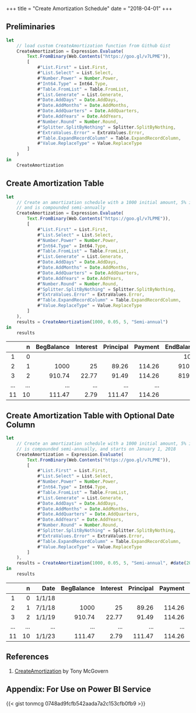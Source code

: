 +++
title = "Create Amortization Schedule"
date = "2018-04-01"
+++

## Preliminaries
```javascript
let
    // load custom CreateAmortization function from Github Gist
    CreateAmortization = Expression.Evaluate(
        Text.FromBinary(Web.Contents("https://goo.gl/v7LPME")),
        [
            #"List.First" = List.First,
            #"List.Select" = List.Select,
            #"Number.Power" = Number.Power,
            #"Int64.Type" = Int64.Type,
            #"Table.FromList" = Table.FromList,
            #"List.Generate" = List.Generate,
            #"Date.AddDays" = Date.AddDays,
            #"Date.AddMonths" = Date.AddMonths,
            #"Date.AddQuarters" = Date.AddQuarters,
            #"Date.AddYears" = Date.AddYears,
            #"Number.Round" = Number.Round,
            #"Splitter.SplitByNothing" = Splitter.SplitByNothing,
            #"ExtraValues.Error" = ExtraValues.Error,
            #"Table.ExpandRecordColumn" = Table.ExpandRecordColumn,
            #"Value.ReplaceType" = Value.ReplaceType
        ]
    )
in
    CreateAmortization
```

## Create Amortization Table
```javascript
let
    // Create an amortization schedule with a 1000 initial amount, 5% interest rate, for 5 years, 
    // and is compounded semi-annually
    CreateAmortization = Expression.Evaluate(
        Text.FromBinary(Web.Contents("https://goo.gl/v7LPME")),
        [
            #"List.First" = List.First,
            #"List.Select" = List.Select,
            #"Number.Power" = Number.Power,
            #"Int64.Type" = Int64.Type,
            #"Table.FromList" = Table.FromList,
            #"List.Generate" = List.Generate,
            #"Date.AddDays" = Date.AddDays,
            #"Date.AddMonths" = Date.AddMonths,
            #"Date.AddQuarters" = Date.AddQuarters,
            #"Date.AddYears" = Date.AddYears,
            #"Number.Round" = Number.Round,
            #"Splitter.SplitByNothing" = Splitter.SplitByNothing,
            #"ExtraValues.Error" = ExtraValues.Error,
            #"Table.ExpandRecordColumn" = Table.ExpandRecordColumn,
            #"Value.ReplaceType" = Value.ReplaceType
        ]
    ),
    results = CreateAmortization(1000, 0.05, 5, "Semi-annual")
in
    results
```
|     |n 	    |BegBalance |Interest |Principal |Payment |EndBalance |
|:---:|------:|----------:|--------:|---------:|-------:|----------:|
|1	  |0	    |           |         |          |        |1000       |
|2	  |1	    |1000	      |25	      |89.26	   |114.26	|910.74     |
|3	  |2	    |910.74	    |22.77	  |91.49	   |114.26	|819.25     |
|...  |... 	  |...        |...      |...       |...     |...        |
|11	  |10 	  |111.47	    |2.79	    |111.47	   |114.26	|0          |

## Create Amortization Table with Optional Date Column
```javascript
let
    // Create an amortization schedule with a 1000 initial amount, 5% interest rate, for 5 years, 
    // is compounded semi-annually, and starts on January 1, 2018 
    CreateAmortization = Expression.Evaluate(
        Text.FromBinary(Web.Contents("https://goo.gl/v7LPME")),
        [
            #"List.First" = List.First,
            #"List.Select" = List.Select,
            #"Number.Power" = Number.Power,
            #"Int64.Type" = Int64.Type,
            #"Table.FromList" = Table.FromList,
            #"List.Generate" = List.Generate,
            #"Date.AddDays" = Date.AddDays,
            #"Date.AddMonths" = Date.AddMonths,
            #"Date.AddQuarters" = Date.AddQuarters,
            #"Date.AddYears" = Date.AddYears,
            #"Number.Round" = Number.Round,
            #"Splitter.SplitByNothing" = Splitter.SplitByNothing,
            #"ExtraValues.Error" = ExtraValues.Error,
            #"Table.ExpandRecordColumn" = Table.ExpandRecordColumn,
            #"Value.ReplaceType" = Value.ReplaceType
        ]
    ),
    results = CreateAmortization(1000, 0.05, 5, "Semi-annual", #date(2018,1,1))
in
    results
```
|     |n 	    |Date       |BegBalance |Interest |Principal |Payment |EndBalance |
|:---:|------:|----------:|----------:|--------:|---------:|-------:|----------:|
|1 	  |0	    |1/1/18	    |           |         |          |        |1000       |
|2 	  |1	    |7/1/18	    |1000	      |25	      |89.26	   |114.26	|910.74     |
|3	  |2	    |1/1/19	    |910.74	    |22.77	  |91.49	   |114.26	|819.25     |
|...  |...    |...        |...        |...      |...       |...     |...        |
|11	  |10 	  |1/1/23	    |111.47	    |2.79	    |111.47	   |114.26	|0          |

## References
1. [CreateAmortization](https://gist.github.com/tonmcg/0748ad9fcfb542aada7a2c153cfb0fb9) by Tony McGovern

## Appendix: For Use on Power BI Service
<div style="table-layout:fixed;display:table;width:100%;">
{{< gist tonmcg 0748ad9fcfb542aada7a2c153cfb0fb9 >}}
</div>